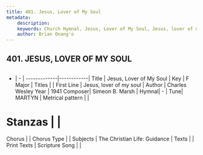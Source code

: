 ```yaml
---
title: 401. Jesus, Lover of My Soul
metadata:
    description: 
    keywords: Church Hymnal, Jesus, Lover of My Soul, Jesus, lover of my soul, 
    author: Brian Onang'o
---
```



## 401. JESUS, LOVER OF MY SOUL

```txt

```

- |   -  |
-------------|------------|
Title | Jesus, Lover of My Soul |
Key | F Major |
Titles |  |
First Line | Jesus, lover of my soul |
Author | Charles Wesley
Year | 1941
Composer| Simeon B. Marsh |
Hymnal|  - |
Tune| MARTYN |
Metrical pattern | |
# Stanzas |  |
Chorus |  |
Chorus Type |  |
Subjects | The Christian Life: Guidance |
Texts |  |
Print Texts | 
Scripture Song |  |
  

